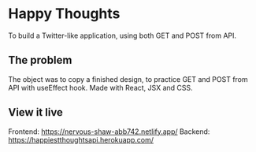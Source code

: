 # Happy Thoughts
To build a Twitter-like application, using both GET and POST from API.

## The problem
The object was to copy a finished design, to practice GET and POST from API with useEffect hook. Made with React, JSX and CSS.


## View it live
Frontend: https://nervous-shaw-abb742.netlify.app/
Backend: https://happiestthoughtsapi.herokuapp.com/

